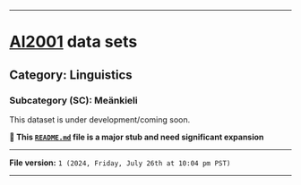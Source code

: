 
***

# [AI2001](https://github.com/seanpm2001/AI2001/) data sets

## Category: Linguistics

### Subcategory (SC): Meänkieli

This dataset is under development/coming soon.

**🌱️ This [`README.md`](/README.md) file is a major stub and need significant expansion**

***

**File version:** `1 (2024, Friday, July 26th at 10:04 pm PST)`

***
